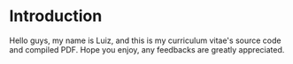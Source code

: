# Introduction
Hello guys, my name is Luiz, and this is my curriculum vitae's source code and compiled PDF.
Hope you enjoy, any feedbacks are greatly appreciated.